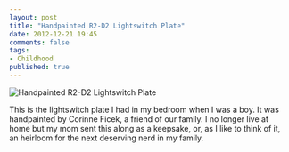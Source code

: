 ```yaml
---
layout: post
title: "Handpainted R2-D2 Lightswitch Plate"
date: 2012-12-21 19:45
comments: false
tags:
- Childhood 
published: true
---
```


![Handpainted R2-D2 Lightswitch Plate](http://farm9.staticflickr.com/8359/8294903147_7da8bb6aff_o_d.jpg)

This is the lightswitch plate I had in my bedroom when I was a boy.  It was handpainted by Corinne Ficek, a friend of our family.  I no longer live at home but my mom sent this along as a keepsake, or, as I like to think of it, an heirloom for the next deserving nerd in my family.